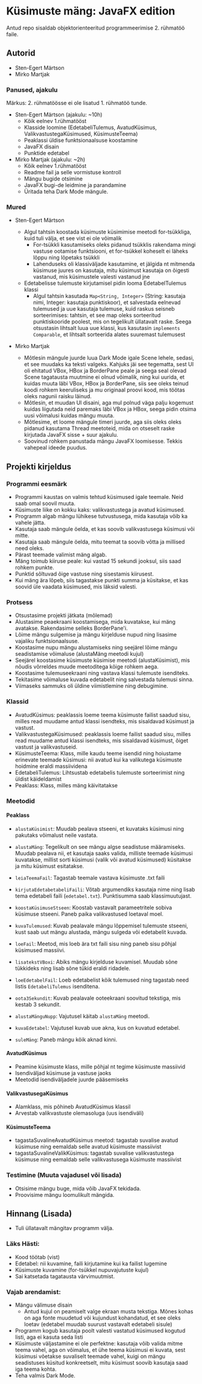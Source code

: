 # Küsimuste mäng: JavaFX edition

Antud repo sisaldab objektorienteeritud programmeerimise 2. rühmatöö faile.

## Autorid

- Sten-Egert Märtson
- Mirko Martjak

### Panused, ajakulu

Märkus: 2. rühmatöösse ei ole lisatud 1. rühmatöö tunde. 

- Sten-Egert Märtson (ajakulu: ~10h)
  - Kõik eelnev 1.rühmatööst
  - Klasside loomine (EdetabeliTulemus, AvatudKüsimus, ValikvastustegaKüsimused, KüsimusteTeema)
  - Peaklassi üldise funktsionaalsuse koostamine
  - JavaFX disain
  - Punktide edetabel
- Mirko Martjak (ajakulu: ~2h)
  - Kõik eelnev 1.rühmatööst
  - Readme fail ja selle vormistuse kontroll
  - Mängu bugide otsimine
  - JavaFX bugi-de leidmine ja parandamine
  - Üritada teha Dark Mode mängule.

### Mured

- Sten-Egert Märtson
  - Algul tahtsin koostada küsimuste küsimimise meetodi for-tsükkliga, kuid tuli välja, et see vist ei ole võimalik
    - For-tsükkli kasutamiseks oleks pidanud tsükklis rakendama mingi vastuse ootamise funktsiooni, et for-tsükkel koheselt ei läheks lõppu ning lõpetaks tsükkli
    - Lahenduseks oli klassiväljade kasutamine, et jälgida nt mitmenda küsimuse juures on kasutaja, mitu küsimust kasutaja on õigesti vastanud, mis küsimustele valesti vastanud jne
  - Edetabelisse tulemuste kirjutamisel pidin looma EdetabelTulemus klassi
    - Algul tahtsin kasutada `Map<String, Integer>` (String: kasutaja nimi, Integer: kasutaja punktiskoor), et salvestada eelnevad tulemused ja uue kasutaja tulemuse, kuid raskus seisneb sorteerimises: tahtsin, et see map oleks sorteeritud punktiskooride poolest, mis on tegelikult üllatavalt raske. Seega otsustasin lihtsalt luua uue klassi, kus kasutasin `implements Comparable`, et lihtsalt sorteerida alates suuremast tulemusest
 
- Mirko Martjak
  - Mõtlesin mängule juurde luua Dark Mode igale Scene lehele, sedasi, et see muudaks ka teksti valgeks. Kahjuks jäi see tegematta, sest UI oli ehitatud VBox, HBox ja BorderPane     peale ja seega seal olevad Scene tagatausta muutmine ei olnud võimalik, ning kui uurida, et kuidas muuta läbi VBox, HBox ja BorderPane, siis see oleks teinud koodi rohkem        keeruliseks ja mu originaal proovi kood, mis töötas oleks nagunii raisku läinud.
  - Mõtlesin, et muudan UI disaini, aga mul polnud väga palju kogemust kuidas liigutada neid paremaks läbi VBox ja HBox, seega pidin otsima uusi võimalusi kuidas mängu muuta.
  - Mõtlesime, et loome mängule timeri juurde, aga siis oleks oleks pidanud kasutama Thread meetoteid, mida on otseselt raske kirjutada JavaFX sisse + suur ajakulu.
  - Soovinud rohkem panustada mängu JavaFX loomisesse. Tekkis vahepeal ideede puudus.

## Projekti kirjeldus

### Programmi eesmärk

- Programmi kaustas on valmis tehtud küsimused igale teemale. Neid saab omal soovil muuta.
- Küsimuste liike on kokku kaks: valikvastustega ja avatud küsimused.
- Programm algab mängu lühikese tutvustusega, mida kasutaja võib ka vahele jätta.
- Kasutaja saab mängule öelda, et kas soovib valikvastusega küsimusi või mitte.
- Kasutaja saab mängule öelda, mitu teemat ta soovib võtta ja millised need oleks.
- Pärast teemade valimist mäng algab.
- Mäng toimub kiiruse peale: kui vastad 15 sekundi jooksul, siis saad rohkem punkte.
- Punktid sõltuvad õige vastuse ning sisestamis kiirusest.
- Kui mäng ära lõpeb, siis tagastakse punkti summa ja küsitakse, et kas soovid üle vaadata küsimused, mis läksid valesti.

### Protsess

- Otsustasime projekti jätkata (mõlemad)
- Alustasime peaekraani koostamisega, mida kuvatakse, kui mäng avatakse. Rakendasime selleks BorderPane'i.
- Lõime mängu sulgemise ja mängu kirjelduse nupud ning lisasime vajaliku funktsionaalsuse.
- Koostasime nupu mängu alustamiseks ning seejärel lõime mängu seadistamise võimaluse (alustaMäng meetodi kujul)
- Seejärel koostasime küsimuste küsimise meetodi (alustaKüsimist), mis nõudis võrreldes muude meetoditega kõige rohkem aega.
- Koostasime tulemuseekraani ning vastava klassi tulemuste isenditeks.
- Tekitasime võimaluse kuvada edetabelit ning salvestada tulemusi sinna.
- Viimaseks sammuks oli üldine viimistlemine ning debugimine.

### Klassid

- AvatudKüsimus: peaklassis loeme teema küsimuste failist saadud sisu, milles read muudame antud klassi isendteks, mis sisaldavad küsimust ja vastust.
- ValikvastustegaKüsimused: peaklassis loeme failist saadud sisu, milles read muudame antud klassi isendteks, mis sisaldavad küsimust, õiget vastust ja valikvastuseid.
- KüsimusteTeema: Klass, mille kaudu teeme isendid ning hoiustame erinevate teemade küsimusi: nii avatud kui ka valikutega küsimuste hoidmine eraldi massiividena
- EdetabeliTulemus: Lihtsustab edetabelis tulemuste sorteerimist ning üldist käideldamist
- Peaklass: Klass, milles mäng käivitatakse

### Meetodid

#### Peaklass

- `alustaKüsimist`: Muudab pealava stseeni, et kuvataks küsimusi ning pakutaks võimalust neile vastata.
- `alustaMäng`: Tegelikult on see mängu algse seadistuse määramiseks. Muudab pealava nii, et kasutaja saaks valida, milliste teemade küsimusi kuvatakse, millist sorti küsimusi (valik või avatud küsimused) küsitakse ja mitu küsimust esitatakse.
- `leiaTeemaFail`: Tagastab teemale vastava küsimuste .txt faili
- `kirjutaEdetabetabeliFaili`: Võtab argumendiks kasutaja nime ning lisab tema edetabeli faili (`edetabel.txt`). Punktisumma saab klassimuutujast.
- `koostaKüsimuseStseen`: Koostab vastavalt parameetritele sobiva küsimuse stseeni. Paneb paika valikvastused loetaval moel.
- `kuvaTulemused`: Kuvab pealavale mängu lõppemisel tulemuste stseeni, kust saab uut mängu alustada, mängu sulgeda või edetabelit kuvada.
- `loeFail`: Meetod, mis loeb ära txt faili sisu ning paneb sisu põhjal küsimused massiivi.
- `lisatekstVBoxi`: Abiks mängu kirjelduse kuvamisel. Muudab sõne tükkideks ning lisab sõne tükid eraldi ridadele.
- `loeEdetabelFail`: Loeb edetabelist kõik tulemused ning tagastab need listis `EdetabeliTulemus` isenditena.
- `oota3Sekundit`: Kuvab pealavale ooteekraani soovitud tekstiga, mis kestab 3 sekundit.

- `alustaMänguNupp`: Vajutusel käitab `alustaMäng` meetodi.
- `kuvaEdetabel`: Vajutusel kuvab uue akna, kus on kuvatud edetabel.
- `suleMäng`: Paneb mängu kõik aknad kinni.

#### AvatudKüsimus

- Peamine küsimuste klass, mille põhjal nt tegime küsimuste massiivid
- Isendiväljad küsimuse ja vastuse jaoks
- Meetodid isendiväljadele juurde pääsemiseks

#### ValikvastusegaKüsimus

- Alamklass, mis põhineb AvatudKüsimus klassil
- Arvestab valikvastuste olemasoluga (uus isendiväli)

#### KüsimusteTeema

- tagastaSuvalineAvatudKüsimus meetod: tagastab suvalise avatud küsimuse ning eemaldab selle avatud küsimuste massiivist
- tagastaSuvalineValikKüsimus: tagastab suvalise valikvastustega küsimuse ning eemaldab selle valikvastusega küsimuste massiivist

### Testimine (Muuta vajadusel või lisada)

- Otsisime mängu buge, mida võib JavaFX tekidada.
- Proovisime mängu loomulikult mängida.

## Hinnang (Lisada)

- Tuli üllatavalt mängitav programm välja.

### Läks Hästi:

- Kood töötab (vist)
- Edetabel: nii kuvamine, faili kirjutamine kui ka failist lugemine
- Küsimuste kuvamine (for-tsükkel nupuvajutuste kujul)
- Sai katsetada tagatausta värvimuutmist.

### Vajab arendamist:

- Mängu välimuse disain
  - Antud kujul on peamiselt valge ekraan musta tekstiga. Mõnes kohas on aga fonte muudetud või kujundust kohandatud, et see oleks loetav (edetabel muudab suurust vastavalt edetabeli sisule)
- Programm kogub kasutaja poolt valesti vastatud küsimused kogutud listi, aga ei kasuta seda listi
- Küsimuste väljastamine ei ole perfektne: kasutaja võib valida mitme teema vahel, aga on võimalus, et ühe teema küsimusi ei kuvata, sest küsimusi võetakse suvaliselt teemade vahel, kuigi on mängu seadistuses küsitud konkreetselt, mitu küsimust soovib kasutaja saad iga teema kohta.
- Teha valmis Dark Mode.
